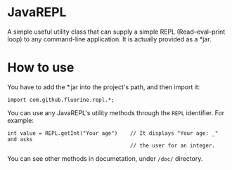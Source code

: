 JavaREPL
========

A simple useful utility class that can supply a simple REPL (Read–eval–print loop) to any command-line application. It is actually provided as a *jar.

How to use
==========
You have to add the *.jar into the project's path, and then import it:

    import com.github.fluorine.repl.*;

You can use any JavaREPL's utility methods through the `REPL` identifier. For example:

    int value = REPL.getInt("Your age")    // It displays "Your age: _" and asks
                                           // the user for an integer.

You can see other methods in documetation, under `/doc/` directory.

